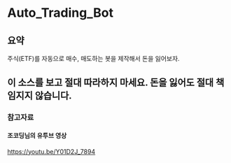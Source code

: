 # Auto_Trading_Bot
## 요약
주식(ETF)를 자동으로 매수, 매도하는 봇을 제작해서
돈을 잃어보자.

## 이 소스를 보고 절대 따라하지 마세요. 돈을 잃어도 절대 책임지지 않습니다.

### 참고자료
#### 조코딩님의 유투브 영상
https://youtu.be/Y01D2J_7894
